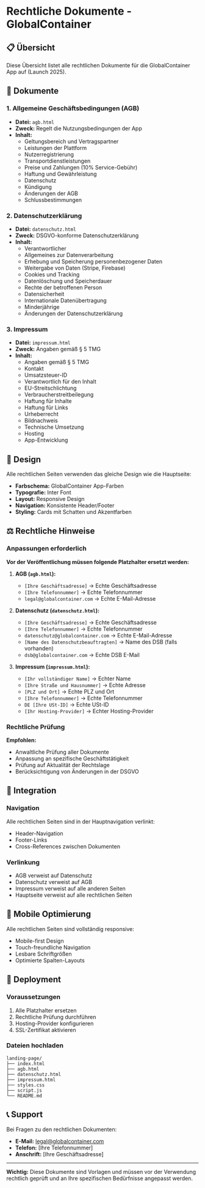 # Rechtliche Dokumente - GlobalContainer

## 📋 Übersicht

Diese Übersicht listet alle rechtlichen Dokumente für die GlobalContainer App auf (Launch 2025).

## 📄 Dokumente

### 1. Allgemeine Geschäftsbedingungen (AGB)
- **Datei:** `agb.html`
- **Zweck:** Regelt die Nutzungsbedingungen der App
- **Inhalt:**
  - Geltungsbereich und Vertragspartner
  - Leistungen der Plattform
  - Nutzerregistrierung
  - Transportdienstleistungen
  - Preise und Zahlungen (10% Service-Gebühr)
  - Haftung und Gewährleistung
  - Datenschutz
  - Kündigung
  - Änderungen der AGB
  - Schlussbestimmungen

### 2. Datenschutzerklärung
- **Datei:** `datenschutz.html`
- **Zweck:** DSGVO-konforme Datenschutzerklärung
- **Inhalt:**
  - Verantwortlicher
  - Allgemeines zur Datenverarbeitung
  - Erhebung und Speicherung personenbezogener Daten
  - Weitergabe von Daten (Stripe, Firebase)
  - Cookies und Tracking
  - Datenlöschung und Speicherdauer
  - Rechte der betroffenen Person
  - Datensicherheit
  - Internationale Datenübertragung
  - Minderjährige
  - Änderungen der Datenschutzerklärung

### 3. Impressum
- **Datei:** `impressum.html`
- **Zweck:** Angaben gemäß § 5 TMG
- **Inhalt:**
  - Angaben gemäß § 5 TMG
  - Kontakt
  - Umsatzsteuer-ID
  - Verantwortlich für den Inhalt
  - EU-Streitschlichtung
  - Verbraucherstreitbeilegung
  - Haftung für Inhalte
  - Haftung für Links
  - Urheberrecht
  - Bildnachweis
  - Technische Umsetzung
  - Hosting
  - App-Entwicklung

## 🎨 Design

Alle rechtlichen Seiten verwenden das gleiche Design wie die Hauptseite:

- **Farbschema:** GlobalContainer App-Farben
- **Typografie:** Inter Font
- **Layout:** Responsive Design
- **Navigation:** Konsistente Header/Footer
- **Styling:** Cards mit Schatten und Akzentfarben

## ⚖️ Rechtliche Hinweise

### Anpassungen erforderlich

**Vor der Veröffentlichung müssen folgende Platzhalter ersetzt werden:**

1. **AGB (`agb.html`):**
   - `[Ihre Geschäftsadresse]` → Echte Geschäftsadresse
   - `[Ihre Telefonnummer]` → Echte Telefonnummer
   - `legal@globalcontainer.com` → Echte E-Mail-Adresse

2. **Datenschutz (`datenschutz.html`):**
   - `[Ihre Geschäftsadresse]` → Echte Geschäftsadresse
   - `[Ihre Telefonnummer]` → Echte Telefonnummer
   - `datenschutz@globalcontainer.com` → Echte E-Mail-Adresse
   - `[Name des Datenschutzbeauftragten]` → Name des DSB (falls vorhanden)
   - `dsb@globalcontainer.com` → Echte DSB E-Mail

3. **Impressum (`impressum.html`):**
   - `[Ihr vollständiger Name]` → Echter Name
   - `[Ihre Straße und Hausnummer]` → Echte Adresse
   - `[PLZ und Ort]` → Echte PLZ und Ort
   - `[Ihre Telefonnummer]` → Echte Telefonnummer
   - `DE [Ihre USt-ID]` → Echte USt-ID
   - `[Ihr Hosting-Provider]` → Echter Hosting-Provider

### Rechtliche Prüfung

**Empfohlen:**
- Anwaltliche Prüfung aller Dokumente
- Anpassung an spezifische Geschäftstätigkeit
- Prüfung auf Aktualität der Rechtslage
- Berücksichtigung von Änderungen in der DSGVO

## 🔗 Integration

### Navigation
Alle rechtlichen Seiten sind in der Hauptnavigation verlinkt:
- Header-Navigation
- Footer-Links
- Cross-References zwischen Dokumenten

### Verlinkung
- AGB verweist auf Datenschutz
- Datenschutz verweist auf AGB
- Impressum verweist auf alle anderen Seiten
- Hauptseite verweist auf alle rechtlichen Seiten

## 📱 Mobile Optimierung

Alle rechtlichen Seiten sind vollständig responsive:
- Mobile-first Design
- Touch-freundliche Navigation
- Lesbare Schriftgrößen
- Optimierte Spalten-Layouts

## 🚀 Deployment

### Voraussetzungen
1. Alle Platzhalter ersetzen
2. Rechtliche Prüfung durchführen
3. Hosting-Provider konfigurieren
4. SSL-Zertifikat aktivieren

### Dateien hochladen
```
landing-page/
├── index.html
├── agb.html
├── datenschutz.html
├── impressum.html
├── styles.css
├── script.js
└── README.md
```

## 📞 Support

Bei Fragen zu den rechtlichen Dokumenten:
- **E-Mail:** legal@globalcontainer.com
- **Telefon:** [Ihre Telefonnummer]
- **Anschrift:** [Ihre Geschäftsadresse]

---

**Wichtig:** Diese Dokumente sind Vorlagen und müssen vor der Verwendung rechtlich geprüft und an Ihre spezifischen Bedürfnisse angepasst werden.
